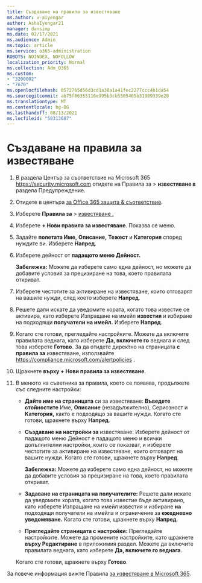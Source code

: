 ```yaml
---
title: Създаване на правила за известяване
ms.author: v-aiyengar
author: AshaIyengar21
manager: dansimp
ms.date: 02/17/2021
ms.audience: Admin
ms.topic: article
ms.service: o365-administration
ROBOTS: NOINDEX, NOFOLLOW
localization_priority: Normal
ms.collection: Adm_O365
ms.custom:
- "3200002"
- "7670"
ms.openlocfilehash: 0572765d56d3cd1a38a1a41fec2277ccc4b1da54
ms.sourcegitcommit: ab75f66355116e995b3cb5505465b31989339e28
ms.translationtype: MT
ms.contentlocale: bg-BG
ms.lasthandoff: 08/13/2021
ms.locfileid: "58313687"
---
```

# <a name="create-an-alert-policy"></a>Създаване на правила за известяване

1. В раздела Център за съответствие на Microsoft 365 <https://security.microsoft.com> отидете на Правила за  \> **известяване в** раздела Предупреждение. 

1. Отидете в центъра [за Office 365 защита & съответствие](https://go.microsoft.com/fwlink/p/?linkid=2077143).
1. Изберете **Правила за**  >  [известяване .](https://go.microsoft.com/fwlink/?linkid=2103208)
1. Изберете **+ Нови правила за известяване**. Показва се меню.
1. Задайте **полетата Име,** **Описание,** **Тежест** и **Категория** според нуждите ви. Изберете **Напред**.
1. Изберете дейност от **падащото меню Дейност.**

    **Забележка:** Можете да изберете само една дейност, но можете да добавите условия за прецизиране на това, което правилата откриват.
1. Изберете честотите за активиране на известяване, които отговарят на вашите нужди, след което изберете **Напред**.
1. Решете дали искате да уведомите хората, когато това известие се активира, като изберете Изпращане на имейл **известия** и избиране на подходящи **получатели на имейл.** Изберете **Напред**.
1. Когато сте готови, прегледайте настройките. Можете да включите правилата веднага, като изберете **Да, включете го** веднага и след това изберете **Готово**.
   За да отидете директно на страницата **с правила за** известяване, използвайте <https://compliance.microsoft.com/alertpolicies> .

2. Щракнете **върху + Нови правила за известяване**.
3. В менюто на съветника за правила, което се появява, продължете със следните настройки:
   - **Дайте име на страницата** си за известяване: **Въведете стойностите** Име, **Описание** (незадължително), Сериозност и **Категория,** както е подходящо за вашите нужди.  Когато сте готови, щракнете върху **Напред**.
   - **Създаване на настройки за** известяване: Изберете дейност от падащото меню Дейност е падащото меню и всички допълнителни настройки, които се показват, и изберете честотите за активиране на известяване, които отговарят на вашите нужди.  Когато сте готови, щракнете върху **Напред**.

     **Забележка:** Можете да изберете само една дейност, но можете да добавите условия за прецизиране на това, което правилата откриват.

   - **Задаване на страницата на получателите:** Решете дали искате да  уведомите хората, когато това известие бъде активирано, като изберете Изпращане на имейл известия и избиране **на** подходящи получатели на имейла и ограничение за **ежедневно уведомяване.** Когато сте готови, щракнете върху **Напред**.
   - **Прегледайте страницата с настройки:** Прегледайте настройките. Можете да промените настройките, като щракнете **върху Редактиране** в приложимия раздел. Можете да включите правилата веднага, като изберете **Да, включете го веднага**.

   Когато сте готови, щракнете върху **Готово**.

За повече информация вижте Правила [за известяване в Microsoft 365](https://docs.microsoft.com/microsoft-365/compliance/alert-policies).
